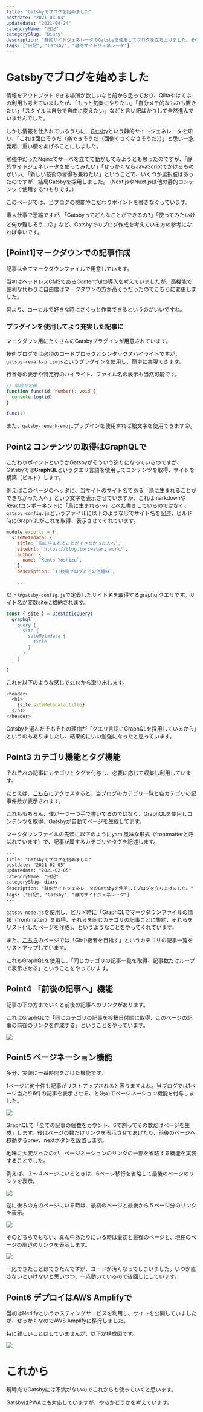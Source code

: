 ```yaml
---
title: "Gatsbyでブログを始めました"
postdate: "2021-03-04"
updatedate: "2021-04-24"
categoryName: "日記"
categorySlug: "Diary"
description: "静的サイトジェネレータのGatsbyを使用してブログを立ち上げました。その経緯と使ってみた所感を記したいと思います。"
tags: ["日記", "Gatsby", "静的サイトジェネレータ"]
---
```


# Gatsbyでブログを始めました

情報をアウトプットできる場所が欲しいなと前から思っており、Qiitaやはてぶの利用も考えていましたが、「もっと気楽にやりたい」「自分メモ的なものも置きたい」「スタイルは自分で自由に変えたい」などと言い訳ばかりして全然進んでいませんでした。

しかし情報を仕入れているうちに、[Gatsby](https://www.gatsbyjs.com/)という静的サイトジェネレータを知り、「これは面白そうだ（楽できそうだ（面倒くさくなさそうだ））」と思い一念発起、重い腰をあげることにしました。

勉強中だったNginxでサーバを立てて動かしてみようとも思ったのですが、「静的サイトジェネレータを使ってみたい」「せっかくならJavaScriptでかけるものがいい」「新しい技術の習得も兼ねたい」ということで、いくつか選択肢はあったのですが、結局Gatsbyを採用しました。
(Next.jsやNuxt.jsは他の静的コンテンツで使用するつもりです。）

このページでは、当ブログの機能やこだわりポイントを書きなぐっています。

素人仕事で恐縮ですが、「Gatsbyってどんなことができるの❓」「使ってみたいけど何か難しそう…:confused:」など、Gatsbyでのブログ作成を考えている方の参考になれば幸いです。

## [Point1]マークダウンでの記事作成

記事は全てマークダウンファイルで用意しています。

当初はヘッドレスCMSであるContentfulの導入を考えていましたが、高機能で便利な代わりに自由度はマークダウンの方が高そうだったのでこちらに変更しました。

何より、ローカルで好きな時にさくっと作業できるというのがいいですね。

### プラグインを使用してより充実した記事に

マークダウン用にたくさんのGatsbyプラグインが用意されています。

技術ブログでは必須のコードブロックとシンタックスハイライトですが、`gatsby-remark-prismjs`というプラグインを使用し、簡単に実現できます。

行番号の表示や特定行のハイライト、ファイル名の表示も当然可能です。

```typescript{2}:title=script.ts
// 関数を定義
function func(id: number): void {
  console.log(id)
}

func(1)
```

また、`gatsby-remark-emoji`プラグインを使用すれば絵文字を使用できます:stuck_out_tongue_closed_eyes:。

## Point2 コンテンツの取得はGraphQLで

こだわりポイントというかGatsbyがそういう造りになっているのですが、Gatsbyでは**GraphQL**というクエリ言語を使用してコンテンツを取得、サイトを構築（ビルド）します。

例えばこのページのヘッダに、当サイトのサイト名である「鳥に生まれることができなかった人へ」という文字を表示させていますが、これはmarkdownやReactコンポーネントに「鳥に生まれる～」とべた書きしているのではなく、`gatsby-config.js`というファイルに以下のような形でサイト名を記述、ビルド時にGraphQLがこれを取得、表示させてくれています。

```javascript{3}:title=gatsby-config.js
module.exports = {
  siteMetadata: {
    title: `鳥に生まれることができなかった人へ`,
    siteUrl: `https://blog.toriwatari.work/`,
    author: {
      name: `Kento Yoshizu`,
    },
    description: `IT技術ブログとその他趣味`,

    ...
```

以下が`gatsby-config.js`で定義したサイト名を取得するgraphqlクエリです。サイト名が変数siteに格納されます。

```javascript:title=header.js
const { site } = useStaticQuery(
  graphql`
    query {
      site {
        siteMetadata {
          title
        }
      }
    }
  `
)
```

これを以下のような感じで`site`から取り出します。

```jsx:title=header.js
<header>
  <h1>
    {site.siteMetadata.title}
  </h1>
</header>
```

Gatsbyを選んだそもそもの理由が「クエリ言語にGraphQLを採用しているから」というのもありましたし、結果的にいい勉強になったと思っています。

## Point3 カテゴリ機能とタグ機能

それぞれの記事にカテゴリとタグを付与し、必要に応じて収集し利用しています。

たとえば、[こちら](/categories/)にアクセスすると、当ブログのカテゴリ一覧と各カテゴリの記事件数が表示されます。

これももちろん、僕が一つ一つ手で書いてるのではなく、GraphQLを使用しコンテンツを取得、Gatsbyが自動でページを生成してます。

マークダウンファイルの先頭に以下のようにyaml風味な形式（frontmatterと呼ばれています）で、記事が属するカテゴリやタグを記述します。

```markdown:title=例：このページのfrontmatter
---
title: "Gatsbyでブログを始めました"
postdate: "2021-02-05"
updatedate: "2021-02-05"
categoryName: "日記"
categorySlug: diary
description: "静的サイトジェネレータのGatsbyを使用してブログを立ち上げました。"
tags: ["日記", "Gatsby", "静的サイトジェネレータ"]
---
```

`gatsby-node.js`を使用し、ビルド時に「GraphQLでマークダウンファイルの情報（frontmatter）を取得、それらを同じカテゴリの記事ごとに集約、それらをリスト化したページを作成」、というようなことをやってくれています。

また、[こちら](/category/GitAdvance/page/1/)のページでは「Git中級者を目指す」というカテゴリの記事一覧をリストアップしています。

これもGraphQLを使用し、「同じカテゴリの記事一覧を取得、記事数だけループで表示させる」ということをやっています。

## Point4 「前後の記事へ」機能

記事の下の方までいくと前後の記事へのリンクがあります。

これはGraphQLで「同じカテゴリの記事を投稿日付順に取得、このページの記事の前後のリンクを作成する」ということをやっています。

![](./images/image01.png)

## Point5 ページネーション機能

多分、実装に一番時間をかけた機能です。

1ページに何十件も記事がリストアップされると困りますよね。当ブログでは1ページ当たり6件の記事を表示させる、と決めてページネーション機能を付与しました。

![](./images/image01.jpg)

GraphQLで「全ての記事の個数をカウント、6で割ってその数だけページを生成」します。後はページの数だけリンクを表示させてあげたり、前後のページへ移動するprev、nextボタンを設置します。

地味に大変だったのが、ページネーションのリンクの一部を省略する機能を実装することでした。

例えば、１～４ページにいるときは、6ページ移行を省略して最後のページのリンクを表示。

![](./images/image02.jpg)

逆に後ろの方のページにいる時は、最初のページと最後から５ページ分のリンクを表示。

![](./images/image03.jpg)

そのどちらでもない、真ん中あたりにいる時は最初と最後のページと、現在のページの周辺のリンクを表示します。

![](./images/image04.jpg)

一応できたことはできたんですが、コードが汚くなってしまいました。いつか直さないといけないと思いつつ、一応動いているので後回しにしています。

## Point6 デプロイはAWS Amplifyで

当初はNetlifyというホスティングサービスを利用し、サイトを公開していましたが、せっかくなのでAWS Amplifyに移行しました。

特に難しいことはしていませんが、以下が構成図です。

![](./images/image10.jpg)

# これから

現時点でGatsbyには不満がないのでこれからも使っていくと思います。

GatsbyはPWAにも対応していますが、やるかどうかを考えています。
